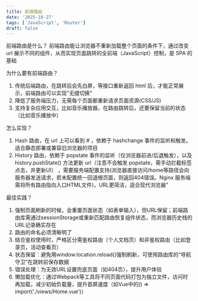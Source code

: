 ```yaml
---
title: 前端路由
date: '2025-10-27'
tags: ['JavaScript', 'Router']
draft: false
---
```


前端路由是什么？
前端路由能让浏览器不重新加载整个页面的条件下，通过改变 url 展示不同的组件，从而实现页面跳转的全前端（JavaScript）控制，是 SPA 的基础

为什么要有前端路由？

1. 传统后端路由，在跳转后会先白屏，等接口重新返回 html 后，才能正常展示，前端路由可以实现"无缝切换"
2. 降低了服务端压力，无需每个页面都重新请求页面资源(CSS/JS)
3. 支持复杂应用交互，比如音乐播放器，在路由跳转后，还要保留当前的状态（比如音乐播放中）

怎么实现？

1. Hash 路由，在 url 上可以看到 # ，依赖于 hashchange 事件的监听和触发。适合静态部署或兼容旧浏览器的项目
2. History 路由，依赖于 popstate 事件的监听（仅浏览器前进/后退触发），以及 history.pushState() 方法更新 url（注意不会触发 popstate，需手动拦截<a>标签点击，并更新UI） ，需要服务端配置支持(浏览器直接访问/home等路径会向服务器发送请求，若未配置统一回退根页面，则返回404错误。Nginx 服务端需将所有路由指向入口HTML文件)，URL更简洁，适合现代浏览器"

最佳实践？

1. 强制页面刷新的时候，会重置页面状态（如表单输入），但URL保留；前端路由库需通过sessionStorage或重新匹配路由恢复组件状态，而浏览器历史栈的URL记录确实存在
2. 路由的命名必须清晰明了
3. 结合鉴权使用时，严格区分需鉴权路由（个人文档页）和非鉴权路由（比如登录页，活动查看页）
4. 状态保留​：避免用window.location.reload()强制刷新，可使用路由库的“导航守卫”在跳转前保存数据
5. 错误处理：为无效URL设置兜底页面（如404页），提升用户体验
6. 懒加载优化：通过Webpack等工具将不同页面代码打包为独立文件，访问时再加载，减少初始负载量，提升首屏速度（如Vue中的() => import('./views/Home.vue')）
